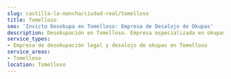 ```yaml
---
slug: castilla-la-mancha/ciudad-real/tomelloso
title: Tomelloso
seo: 'Invicto Desokupa en Tomelloso: Empresa de Desalojo de Okupas'
description: Desokupación en Tomelloso. Empresa especializada en okupas. Mediación legal y desalojo express. Presupuesto gratuito.
service_types:
- Empresa de desokupación legal y desalojo de okupas en Tomelloso
service_areas:
- Tomelloso
location: Tomelloso
---
```

